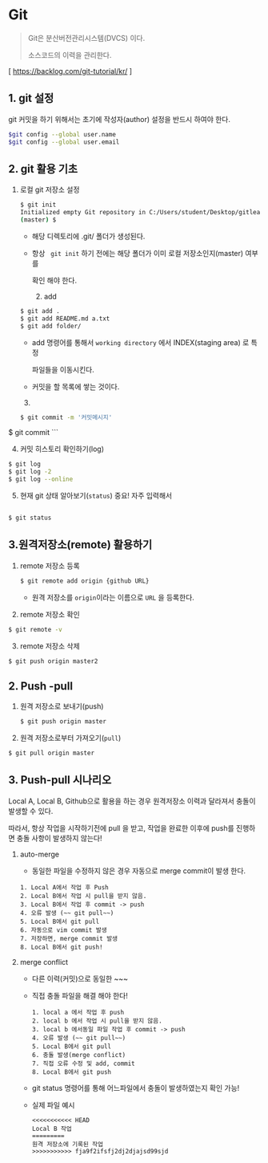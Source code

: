 

# Git

> Git은 분산버전관리시스템(DVCS) 이다.
>
> 소스코드의 이력을 관리한다.

[ https://backlog.com/git-tutorial/kr/ ]



## 1. git 설정

git 커밋을 하기 위해서는 초기에 작성자(author) 설정을 반드시 하여야 한다.



```bash
$git config --global user.name
$git config --global user.email
```



## 2. git 활용 기초

 1. 로컬 git 저장소 설정

    ```bash
    $ git init
    Initialized empty Git repository in C:/Users/student/Desktop/gitlearning/.git/
    (master) $
    ```

    - 해당 디렉토리에 .git/ 폴더가 생성된다.

    - 항상 ` git init` 하기 전에는 해당 폴더가 이미 로컬 저장소인지(master) 여부를

      확인 해야 한다.
    
	  2. add

    ```bash
    $ git add .
    $ git add README.md a.txt
    $ git add folder/
    ```

    - add 명령어를 통해서 `working directory` 에서 INDEX(staging area) 로 특정 

      파일들을 이동시킨다.

    - 커밋을 할 목록에 쌓는 것이다.

	  

    3.
    
    ```bash
    $ git commit -m '커밋메시지'
$ git commit
    ```
    
4.  커밋 히스토리 확인하기(log)

   ```bash
   $ git log
   $ git log -2
   $ git log --online
   ```

5.  현재 git 상태 알아보기(`status`)  중요! 자주 입력해서 

   ```bash
   
   $ git status
   ```



## 3.원격저장소(remote) 활용하기

1. remote 저장소 등록

   ```bash
   $ git remote add origin {github URL}
   ```

   - 원격 저장소를 `origin`이라는 이름으로 `URL` 을 등록한다.

2.  remote 저장소 확인

   ```bash
   $ git remote -v
   ```

3.  remote 저장소 삭제

   ```bash
   $ git push origin master2
   ```



## 2. Push -pull

1. 원격 저장소로 보내기(push)

   ```bash
   $ git push origin master
   ```

2.  원격 저장소로부터 가져오기(`pull`)

   ```bash
   $ git pull origin master
   ```

   

## 3. Push-pull 시나리오

Local A, Local B, Github으로 활용을 하는 경우 원격저장소 이력과 달라져서 충돌이 발생할 수 있다.

따라서, 항상 작업을 시작하기전에  pull 을 받고, 작업을 완료한 이후에 push를 진행하면 충돌 사항이 발생하지 않는다!

 1. auto-merge

    - 동일한 파일을 수정하지 않은 경우 자동으로 merge commit이 발생 한다.

    ``` 
    1. Local A에서 작업 후 Push
    2. Local B에서 작업 시 pull을 받지 않음.
    3. Local B에서 작업 후 commit -> push
    4. 오류 발생 (~~ git pull~~)
    5. Local B에서 git pull
    6. 자동으로 vim commit 발생
    7. 저장하면, merge commit 발생
    8. Local B에서 git push!
    ```

2. merge conflict

   - 다른 이력(커밋)으로 동일한 ~~~

   - 직접 충돌 파일을 해결 해야 한다!

     ```
     1. local a 에서 작업 후 push
     2. local b 에서 작업 시 pull을 받지 않음.
     3. local b 에서동일 파일 작업 후 commit -> push
     4. 오류 발생 (~~ git pull~~)
     5. Local B에서 git pull
     6. 충돌 발생(merge conflict)
     7. 직접 오류 수정 및 add, commit
     8. Local B에서 git push
     ```

   - git status 명령어를 통해 어느파일에서 충돌이 발생하였는지 확인 가능!

   - 실제 파일 예시

     ```
     <<<<<<<<<<< HEAD
     Local B 작업
     =========
     원격 저장소에 기록된 작업
     >>>>>>>>>>> fja9f2ifsfj2dj2djajsd99sjd
     ```

     





